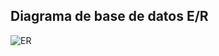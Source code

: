 ## Diagrama de base de datos E/R

![ER](https://user-images.githubusercontent.com/17129494/179859060-20aef168-e0e8-4a10-a5c9-981b632103b6.PNG)
